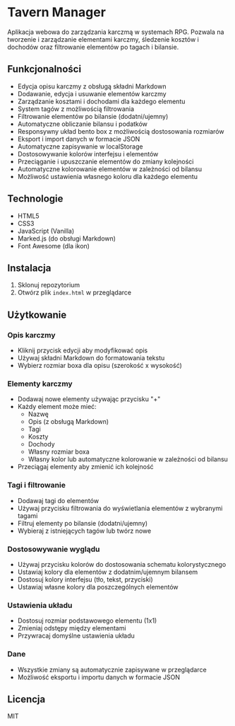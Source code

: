 # Tavern Manager

Aplikacja webowa do zarządzania karczmą w systemach RPG. Pozwala na tworzenie i zarządzanie elementami karczmy, śledzenie kosztów i dochodów oraz filtrowanie elementów po tagach i bilansie.

## Funkcjonalności

- Edycja opisu karczmy z obsługą składni Markdown
- Dodawanie, edycja i usuwanie elementów karczmy
- Zarządzanie kosztami i dochodami dla każdego elementu
- System tagów z możliwością filtrowania
- Filtrowanie elementów po bilansie (dodatni/ujemny)
- Automatyczne obliczanie bilansu i podatków
- Responsywny układ bento box z możliwością dostosowania rozmiarów
- Eksport i import danych w formacie JSON
- Automatyczne zapisywanie w localStorage
- Dostosowywanie kolorów interfejsu i elementów
- Przeciąganie i upuszczanie elementów do zmiany kolejności
- Automatyczne kolorowanie elementów w zależności od bilansu
- Możliwość ustawienia własnego koloru dla każdego elementu

## Technologie

- HTML5
- CSS3
- JavaScript (Vanilla)
- Marked.js (do obsługi Markdown)
- Font Awesome (dla ikon)

## Instalacja

1. Sklonuj repozytorium
2. Otwórz plik `index.html` w przeglądarce

## Użytkowanie

### Opis karczmy
- Kliknij przycisk edycji aby modyfikować opis
- Używaj składni Markdown do formatowania tekstu
- Wybierz rozmiar boxa dla opisu (szerokość x wysokość)

### Elementy karczmy
- Dodawaj nowe elementy używając przycisku "+"
- Każdy element może mieć:
  - Nazwę
  - Opis (z obsługą Markdown)
  - Tagi
  - Koszty
  - Dochody
  - Własny rozmiar boxa
  - Własny kolor lub automatyczne kolorowanie w zależności od bilansu
- Przeciągaj elementy aby zmienić ich kolejność

### Tagi i filtrowanie
- Dodawaj tagi do elementów
- Używaj przycisku filtrowania do wyświetlania elementów z wybranymi tagami
- Filtruj elementy po bilansie (dodatni/ujemny)
- Wybieraj z istniejących tagów lub twórz nowe

### Dostosowywanie wyglądu
- Używaj przycisku kolorów do dostosowania schematu kolorystycznego
- Ustawiaj kolory dla elementów z dodatnim/ujemnym bilansem
- Dostosuj kolory interfejsu (tło, tekst, przyciski)
- Ustawiaj własne kolory dla poszczególnych elementów

### Ustawienia układu
- Dostosuj rozmiar podstawowego elementu (1x1)
- Zmieniaj odstępy między elementami
- Przywracaj domyślne ustawienia układu

### Dane
- Wszystkie zmiany są automatycznie zapisywane w przeglądarce
- Możliwość eksportu i importu danych w formacie JSON

## Licencja

MIT